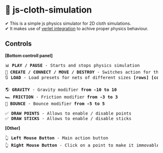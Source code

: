 # 🧵 js-cloth-simulation

✔ This is a simple js physics simulator for 2D cloth simulations. <br/>
✔ It makes use of [verlet integration](https://en.wikipedia.org/wiki/Verlet_integration) to achive proper physics behaviour.

## Controls

<b>[Bottom controll panel]</b>
<pre>
📊 <b>PLAY / PAUSE</b> - Starts and stops physics simulation
👾 <b>CREATE / CONNECT / MOVE / DESTROY</b> - Switches action for the <b>left mouse button</b>
🔃 <b>LOAD</b> - Load presets for nets of different sizes <b>[rows] [collums] [distance between dots]</b>

🌎 <b>GRAVITY</b> - Gravity modifier <b>from -10 to 10</b>
🏎 <b>FRICTION</b> - Friction modifier <b>from -3 to 3</b>
🏓 <b>BOUNCE</b> - Bounce modifier <b>from -5 to 5</b>

✅ <b>DRAW POINTS</b> - Allows to enable / disable points
✅ <b>DRAW STICKS</b> - Allows to enable / disable sticks
</pre>

<b>[Other]</b>
<pre>
👆 <b>Left Mouse Button</b> - Main action button 
👆 <b>Right Mouse Button</b> - Click on a point to make it immovable 
</pre>
